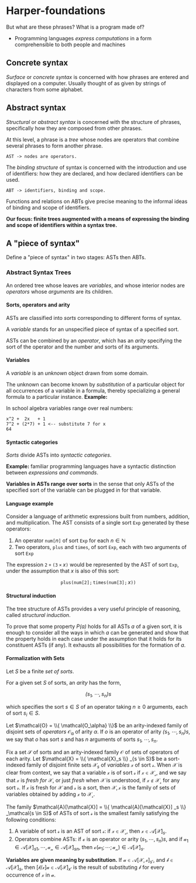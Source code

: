 # Harper-foundations

But what are these phrases? What is a program made of?

* Programming languages *express computations* in a form comprehensible to both
  people and machines

## Concrete syntax

*Surface* or *concrete syntax* is concerned with how phrases are entered and
displayed on a computer. Usually thought of as given by strings of characters
from some alphabet.

## Abstract syntax

*Structural* or *abstract syntax* is concerned with the structure of phrases,
specifically how they are composed from other phrases.

At this level, a phrase is a *tree* whose nodes are operators that combine
several phrases to form another phrase.

```
AST -> nodes are operators.
```

The *binding structure* of syntax is concerned with the introduction and use of
identifiers: how they are declared, and how declared identifiers can be used.

```
ABT -> identifiers, binding and scope.
```

Functions and relations on ABTs give precise meaning to the informal ideas of
binding and scope of identifiers.

**Our focus: finite trees augmented with a means of expressing the binding and
scope of identifiers within a syntax tree.**

## A "piece of syntax"

Define a "piece of syntax" in two stages: ASTs then ABTs.

### Abstract Syntax Trees

An ordered tree whose leaves are *variables*, and whose interior nodes are
*operators* whose *arguments* are its children.

#### Sorts, operators and arity

ASTs are classified into *sorts* corresponding to different forms of syntax.

A *variable* stands for an unspecified piece of syntax of a specified sort.

ASTs can be combined by an *operator*, which has an *arity* specifying the sort
of the operator and the number and sorts of its arguments.

#### Variables

A *variable* is an *unknown* object drawn from some domain.

The unknown can become known by *substitution* of a particular object for all
occurrences of a variable in a formula, thereby specializing a general formula
to a particular instance. **Example:**

In school algebra variables range over real numbers:

```
x^2 +  2x   + 1
7^2 + (2*7) + 1 <-- substitute 7 for x
64
```

#### Syntactic categories

*Sorts* divide ASTs into *syntactic categories*.

**Example:** familiar programming languages have a syntactic distinction between
*expressions and commands*.

**Variables in ASTs range over sorts** in the sense that only ASTs of the
specified sort of the variable can be plugged in for that variable.

#### Language example

Consider a language of arithmetic expressions built from numbers, addition, and
multiplication. The AST consists of a single sort $\mathtt{Exp}$ generated by
these operators:

1. An operator $\mathtt{num[\mathit{n}]}$ of sort $\mathtt{Exp}$ for each
   $\mathit{n} \in \mathbb{N}$
2. Two operators, $\mathtt{plus}$ and $\mathtt{times}$, of sort $\mathtt{Exp}$,
   each with two arguments of sort $\mathtt{Exp}$

The expression $\mathtt{2 + (3 \times \mathit{x})}$ would be represented by the
AST of sort $\mathtt{Exp}$, under the assumption that $\mathit{x}$ is also of
this sort:

$$\mathtt{plus(num[2];times(num[3];\mathit{x}))}$$

#### Structural induction

The tree structure of ASTs provides a very useful principle of reasoning, called
*structural induction*.

To prove that some property $\mathit{P(a)}$ holds for all ASTs
$\mathit{a}$ of a given sort, it is enough to consider all the ways in which
$\mathit{a}$ can be generated and show that the property holds in each case
under the assumption that it holds for its constituent ASTs (if any). It
exhausts all possibilities for the formation of $\mathit{a}$.

#### Formalization with Sets

Let $\mathit{S}$ be a finite *set of sorts*.

For a given set $\mathit{S}$ of sorts, an *arity* has the form,

$$\mathit{(s_1, \cdots, s_n)s}$$

which specifies the sort $\mathit{s} \in \mathit{S}$ of an operator taking
$\mathit{n} \geq 0$ arguments, each of sort $\mathit{s_i} \in \mathit{S}.$

Let $\mathcal{O} = \\{ \mathcal{O_\alpha} \\}$ be an arity-indexed family of
disjoint sets of *operators* $\mathcal{O_\alpha}$ of arity $\alpha$. If
$\mathit{o}$ is an operator of arity $\mathit{(s_1, \cdots, s_n)s}$, we say that
$\mathit{o}$ has sort $\mathit{s}$ and has $\mathit{n}$ arguments of sorts
$\mathit{s_1, \cdots, s_n}$.

Fix a set $\mathcal{S}$ of sorts and an arity-indexed family $\mathcal{O}$ of
sets of operators of each arity. Let
$\mathcal{X} = \\{ \mathcal{X}_s \\} _{s \in S}$ be a sort-indexed
family of disjoint finite sets $\mathcal{X}_s$ of *variables* $\mathcal{x}$
of sort $\mathcal{s}$. When $\mathcal{X}$ is clear from context, we say that a
variable $\mathcal{x}$ is of sort $\mathcal{s}$ if $\mathcal{x \in X_s}$, and we
say that $\mathcal{x}$ is *fresh for* $\mathcal{X}$, or just *fresh* when
$\mathcal{X}$ is understood, if $\mathcal{x \notin X_s}$ for any sort
$\mathcal{s}$. If $\mathcal{x}$ is fresh for $\mathcal{X}$ and $\mathcal{s}$ is
a sort, then $\mathcal{X,x}$ is the family of sets of variables obtained by
adding $\mathcal{x}$ to $\mathcal{X_s}$.

The family
$\mathcal{A}[\mathcal{X}] = \\{ \mathcal{A}[\mathcal{X}] _s \\} _\mathcal{s \in S}$
of ASTs of sort $\mathcal{s}$ is the smallest family satisfying the following
conditions:

1. A variable of sort $\mathcal{s}$ is an AST of sort $\mathcal{s}$: if
   $\mathcal{x \in X_s}$, then $\mathcal{x} \in \mathcal{A}[\mathcal{X}]_s$.
2. Operators combine ASTs: if $\mathcal{o}$ is an operator or arity
   $(s_1, \cdots, s_n)s$, and if
   $\mathcal{a_1} \in \mathcal{A}[\mathcal{X}] _{s1}, \cdots, \mathcal{a_n} \in \mathcal{A}[\mathcal{X}] _{sn}$,
   then $\mathcal{o(a_1; \cdots; a_n)} \in \mathcal{A}[\mathcal{X}]_s$.

**Variables are given meaning by substitution.** If
$\mathcal{a} \in \mathcal{A}[\mathcal{X,x}] _{s'}$, and
$\mathcal{b} \in \mathcal{A}[\mathcal{X}] _s$, then
$[\mathcal{b/x}]\mathcal{a} \in \mathcal{A}[\mathcal{X}] _{x'}$ is the result of
substituting $\mathcal{b}$ for every occurrence of $\mathcal{x}$ in
$\mathcal{a}$.
